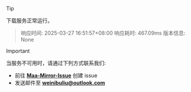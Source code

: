 > [!TIP]
下载服务正常运行。


> 响应时间: 2025-03-27 16:51:57+08:00
> 响应耗时: 467.09ms
> 版本信息: None

> [!IMPORTANT]
> 当服务不可用时，请通过下列方式联系我们: 
> - 前往 **[Maa-Mirror-Issue](https://github.com/MaaMirror/Maa-Mirror-Issue/issues)** 创建 issue
> - 发送邮件至 **<a href="mailto:weinibuliu@outlook.com">weinibuliu@outlook.com</a>**